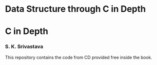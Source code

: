 # Data Structure through C in Depth

# C in Depth

### S. K. Srivastava


This repository contains the code from CD provided free inside the book.
